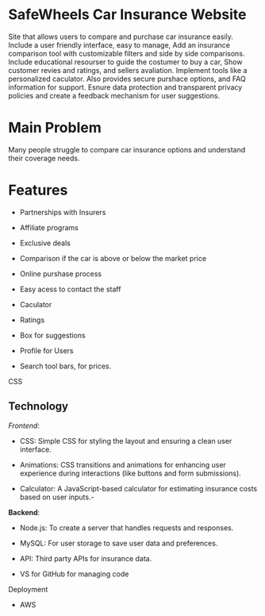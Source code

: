# SafeWheels Car Insurance Website

Site that allows users to compare and purchase car insurance easily. Include a user
friendly interface, easy to manage, Add an insurance comparison tool with customizable filters and
side by side comparisons. Include educational resourser to guide the costumer to buy a car,
Show customer revies and ratings, and sellers avaliation. Implement tools like a personalized caculator.
Also provides secure purshace options, and FAQ information for support. Esnure data protection and
transparent privacy policies and create a feedback mechanism for user suggestions.

# Main Problem

 Many people struggle to compare car insurance options and understand their coverage needs.

# Features

- Partnerships with Insurers

- Affiliate programs

- Exclusive deals

- Comparison if the car is above or below the market price 

- Online purshase process

- Easy acess to contact the staff

- Caculator

- Ratings

- Box for suggestions 

- Profile for Users

- Search tool bars, for prices.

CSS
## Technology
*Frontend*:

  - CSS: Simple CSS for styling the layout and ensuring a clean user interface.
    
  - Animations: CSS transitions and animations for enhancing user experience during interactions (like buttons and form submissions).

  - Calculator: A JavaScript-based calculator for estimating insurance costs based on user inputs.-

 **Backend**: 
  - Node.js: To create a server that handles requests and responses.

  - MySQL: For user storage to save user data and preferences.
  
  - API: Third party APIs for insurance data.
  
  - VS for  GitHub for managing code


Deployment

- AWS
